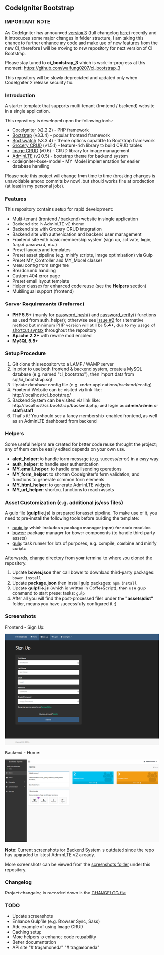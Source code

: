 ## CodeIgniter Bootstrap


### IMPORTANT NOTE

As CodeIgniter has announced [version 3](http://forum.codeigniter.com/thread-1657.html) (full changelog [here](http://www.codeigniter.com/userguide3/changelog.html)) recently and it introduces some major changes in folder structure, I am taking this chance to further enhance my code and make use of new features from the new CI, therefore I will be moving to new repository for next version of CI Bootstrap. 

Please stay tuned to **ci_bootstrap_3** which is work-in-progress at this moment:
https://github.com/waifung0207/ci_bootstrap_3

This repository will be slowly depreciated and updated only when CodeIgniter 2 release securify fix. 


### Introduction

A starter template that supports multi-tenant (frontend / backend) website in a single application.

This repository is developed upon the following tools: 
* [CodeIgniter](http://www.codeigniter.com/) (v2.2.2) - PHP framework
* [Bootstrap](http://getbootstrap.com/) (v3.3.4) - popular frontend framework
* [Bootswatch](http://bootswatch.com/) (v3.3.4) - theme options capatible to Bootstrap framework
* [Grocery CRUD](http://www.grocerycrud.com/) (v1.5.1) - feature-rich library to build CRUD tables
* [Image CRUD](http://www.grocerycrud.com/image-crud) (v0.6) - CRUD library for image management
* [AdminLTE](https://github.com/almasaeed2010/AdminLTE) (v2.0.5) - bootstrap theme for backend system
* [codeigniter-base-model](https://github.com/jamierumbelow/codeigniter-base-model) - MY_Model implementation for easier database handling 

Please note this project will change from time to time (breaking changes is unavoidable among commits by now), but should works fine at production (at least in my personal jobs). 


### Features

This repository contains setup for rapid development:
* Multi-tenant (frontend / backend) website in single application
* Backend site in AdminLTE v2 theme
* Backend site with Grocery CRUD integration
* Backend site with authenication and backend user management
* Frontend site with basic membership system (sign up, activate, login, forgot password, etc.)
* Preset layouts and templates
* Preset asset pipeline (e.g. minify scripts, image optimization) via Gulp
* Preset MY_Controller and MY_Model classes
* Menu config from single file
* Breadcrumb handling
* Custom 404 error page
* Preset email layout template
* Helper classes for enhanced code reuse (see the **Helpers** section)
* Multilingual support (frontend)


### Server Requirements (Preferred)

* **PHP 5.5+** (mainly for [password_hash()](http://php.net/manual/en/function.password-hash.php) and [password_verify()](http://php.net/manual/en/function.password-verify.php) functions as used from auth_helper); otherwise see [issue #2](https://github.com/waifung0207/ci_bootstrap/issues/2) for alternative method but minimum PHP version will still be **5.4+**, due to my usage of [shortcut syntax](http://php.net/manual/en/migration54.new-features.php) throughout the repository
* **Apache 2.2+** with rewrite mod enabled
* **MySQL 5.5+**


### Setup Procedure

1. Git clone this repository to a LAMP / WAMP server
2. In prior to use both frontend & backend system, create a MySQL database (e.g. named "ci_bootstrap"), then import data from sql/ci_bootstrap.sql
3. Update database config file (e.g. under applications/backend/config)
4. Frontend Website can be visited via link like: http://localhost/ci_bootstrap/
5. Backend System can be visited via link like: http://localhost/ci_bootstrap/backend.php; and login as **admin**/**admin** or **staff**/**staff**
6. That's it! You should see a fancy membership-enabled frontend, as well as an AdminLTE dashboard from backend


### Helpers

Some useful helpers are created for better code reuse throught the project; any of them can be easily edited depends on your own use. 

* **alert_helper**: to handle form message (e.g. success/error) in a easy way
* **auth_helper**: to handle user authentication
* **MY_email_helper**: to handle email sending operations
* **MY_form_helper**: to shorten CodeIgniter's form validation; and functions to generate common form elements
* **MY_html_helper**: to generate AdminLTE widgets
* **MY_url_helper**: shortcut functions to reach assets


### Asset Customization (e.g. additional js/css files)

A gulp file (**gulpfile.js**) is prepared for asset pipeline. To make use of it, you need to pre-install the following tools before building the template:

* [node.js](http://nodejs.org/): which includes a package manager (npm) for node modules
* [bower](http://bower.io/): package manager for bower components (to handle third-party assets)
* [gulp](http://gulpjs.com/): task runner for lots of purposes, e.g. compile, combine and minify scripts

Afterwards, change directory from your terminal to where you cloned the repository.

1. Update **bower.json** then call bower to download third-party packages: ```bower install```
2. Update **package.json** then install gulp packages: ```npm install```
3. Update **gulpfile.js** (which is written in CoffeeScript), then use gulp command to start preset tasks: ```gulp```
4. After all you will find the post-processed files under the **"assets/dist"** folder, means you have successfully configured it :)


### Screenshots

Frontend - Sign Up: 

![](screenshots/frontend_signup.png "Frontend Sign Up")

Backend - Home: 

![](screenshots/backend_home_admin.png "Backend Home")

**Note**: Current screenshots for Backend System is outdated since the repo has upgraded to latest AdminLTE v2 already.

More screenshots can be viewed from the [screenshots folder](https://github.com/waifung0207/ci_bootstrap/blob/master/screenshots/) under this repository.


### Changelog

Project changelog is recorded down in the [CHANGELOG file](https://github.com/waifung0207/ci_bootstrap/blob/master/CHANGELOG.md).


### TODO

* Update screenshots
* Enhance Gulpfile (e.g. Browser Sync, Sass)
* Add example of using Image CRUD
* Caching setup
* More helpers to enhance code reusability
* Better documentation
* API site
"# tragamoneda" 
"# tragamoneda" 
